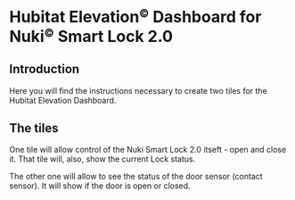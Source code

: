 # Hubitat Elevation<small><sup>&copy;</sup></small> Dashboard for Nuki<small><sup>&copy;</sup></small> Smart Lock 2.0
## Introduction

Here you will find the instructions necessary to create two tiles for the Hubitat Elevation Dashboard.

## The tiles
One tile will allow control of the Nuki Smart Lock 2.0 itseft - open and close it. That tile will, also, show the current Lock status.

The other one will allow to see the status of the door sensor (contact sensor). It will show if the door is open or closed.


